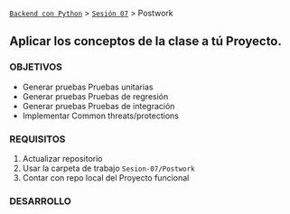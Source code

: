 [`Backend con Python`](../../Readme.md) > [`Sesión 07`](../Readme.md) > Postwork
## Aplicar los conceptos de la clase a tú Proyecto.

### OBJETIVOS
- Generar pruebas Pruebas unitarias
- Generar pruebas Pruebas de regresión
- Generar pruebas Pruebas de integración
- Implementar Common threats/protections


### REQUISITOS
1. Actualizar repositorio
1. Usar la carpeta de trabajo `Sesion-07/Postwork`
1. Contar con repo local del Proyecto funcional

### DESARROLLO


